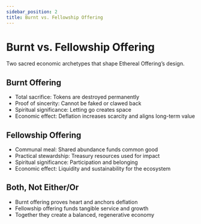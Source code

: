 ```yaml
---
sidebar_position: 2
title: Burnt vs. Fellowship Offering
---
```


# Burnt vs. Fellowship Offering

Two sacred economic archetypes that shape Ethereal Offering’s design.

## Burnt Offering

- Total sacrifice: Tokens are destroyed permanently
- Proof of sincerity: Cannot be faked or clawed back
- Spiritual significance: Letting go creates space
- Economic effect: Deflation increases scarcity and aligns long-term value

## Fellowship Offering

- Communal meal: Shared abundance funds common good
- Practical stewardship: Treasury resources used for impact
- Spiritual significance: Participation and belonging
- Economic effect: Liquidity and sustainability for the ecosystem

## Both, Not Either/Or

- Burnt offering proves heart and anchors deflation
- Fellowship offering funds tangible service and growth
- Together they create a balanced, regenerative economy

